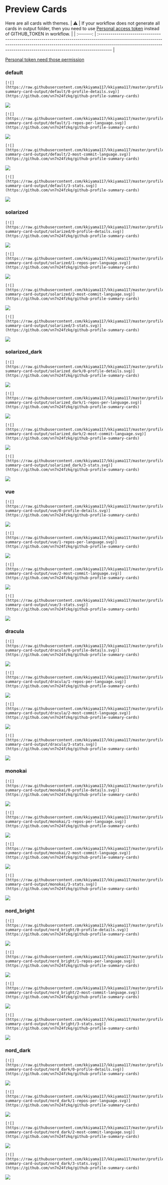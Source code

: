 
# Preview Cards

Here are all cards with themes.
| :warning: | If your workflow does not generate all cards in output folder, then you need to use [Personal access token](https://docs.github.com/en/actions/configuring-and-managing-workflows/creating-and-storing-encrypted-secrets) instead of GITHUB_TOKEN in workflow. |
| :-------: | :------------------------------------------------------------------------------------------------------------------------------------------------------------------------------------------------------------------------------------------------ |

[Personal token need those permission](https://github.com/vn7n24fzkq/github-profile-summary-cards/wiki/Personal-access-token-permissions)


### default


```
[![](https://raw.githubusercontent.com/kkiyama117/kkiyama117/master/profile-summary-card-output/default/0-profile-details.svg)](https://github.com/vn7n24fzkq/github-profile-summary-cards)
```
![](https://raw.githubusercontent.com/kkiyama117/kkiyama117/master/profile-summary-card-output/default/0-profile-details.svg)


```
[![](https://raw.githubusercontent.com/kkiyama117/kkiyama117/master/profile-summary-card-output/default/1-repos-per-language.svg)](https://github.com/vn7n24fzkq/github-profile-summary-cards)
```
![](https://raw.githubusercontent.com/kkiyama117/kkiyama117/master/profile-summary-card-output/default/1-repos-per-language.svg)


```
[![](https://raw.githubusercontent.com/kkiyama117/kkiyama117/master/profile-summary-card-output/default/2-most-commit-language.svg)](https://github.com/vn7n24fzkq/github-profile-summary-cards)
```
![](https://raw.githubusercontent.com/kkiyama117/kkiyama117/master/profile-summary-card-output/default/2-most-commit-language.svg)


```
[![](https://raw.githubusercontent.com/kkiyama117/kkiyama117/master/profile-summary-card-output/default/3-stats.svg)](https://github.com/vn7n24fzkq/github-profile-summary-cards)
```
![](https://raw.githubusercontent.com/kkiyama117/kkiyama117/master/profile-summary-card-output/default/3-stats.svg)


### solarized


```
[![](https://raw.githubusercontent.com/kkiyama117/kkiyama117/master/profile-summary-card-output/solarized/0-profile-details.svg)](https://github.com/vn7n24fzkq/github-profile-summary-cards)
```
![](https://raw.githubusercontent.com/kkiyama117/kkiyama117/master/profile-summary-card-output/solarized/0-profile-details.svg)


```
[![](https://raw.githubusercontent.com/kkiyama117/kkiyama117/master/profile-summary-card-output/solarized/1-repos-per-language.svg)](https://github.com/vn7n24fzkq/github-profile-summary-cards)
```
![](https://raw.githubusercontent.com/kkiyama117/kkiyama117/master/profile-summary-card-output/solarized/1-repos-per-language.svg)


```
[![](https://raw.githubusercontent.com/kkiyama117/kkiyama117/master/profile-summary-card-output/solarized/2-most-commit-language.svg)](https://github.com/vn7n24fzkq/github-profile-summary-cards)
```
![](https://raw.githubusercontent.com/kkiyama117/kkiyama117/master/profile-summary-card-output/solarized/2-most-commit-language.svg)


```
[![](https://raw.githubusercontent.com/kkiyama117/kkiyama117/master/profile-summary-card-output/solarized/3-stats.svg)](https://github.com/vn7n24fzkq/github-profile-summary-cards)
```
![](https://raw.githubusercontent.com/kkiyama117/kkiyama117/master/profile-summary-card-output/solarized/3-stats.svg)


### solarized_dark


```
[![](https://raw.githubusercontent.com/kkiyama117/kkiyama117/master/profile-summary-card-output/solarized_dark/0-profile-details.svg)](https://github.com/vn7n24fzkq/github-profile-summary-cards)
```
![](https://raw.githubusercontent.com/kkiyama117/kkiyama117/master/profile-summary-card-output/solarized_dark/0-profile-details.svg)


```
[![](https://raw.githubusercontent.com/kkiyama117/kkiyama117/master/profile-summary-card-output/solarized_dark/1-repos-per-language.svg)](https://github.com/vn7n24fzkq/github-profile-summary-cards)
```
![](https://raw.githubusercontent.com/kkiyama117/kkiyama117/master/profile-summary-card-output/solarized_dark/1-repos-per-language.svg)


```
[![](https://raw.githubusercontent.com/kkiyama117/kkiyama117/master/profile-summary-card-output/solarized_dark/2-most-commit-language.svg)](https://github.com/vn7n24fzkq/github-profile-summary-cards)
```
![](https://raw.githubusercontent.com/kkiyama117/kkiyama117/master/profile-summary-card-output/solarized_dark/2-most-commit-language.svg)


```
[![](https://raw.githubusercontent.com/kkiyama117/kkiyama117/master/profile-summary-card-output/solarized_dark/3-stats.svg)](https://github.com/vn7n24fzkq/github-profile-summary-cards)
```
![](https://raw.githubusercontent.com/kkiyama117/kkiyama117/master/profile-summary-card-output/solarized_dark/3-stats.svg)


### vue


```
[![](https://raw.githubusercontent.com/kkiyama117/kkiyama117/master/profile-summary-card-output/vue/0-profile-details.svg)](https://github.com/vn7n24fzkq/github-profile-summary-cards)
```
![](https://raw.githubusercontent.com/kkiyama117/kkiyama117/master/profile-summary-card-output/vue/0-profile-details.svg)


```
[![](https://raw.githubusercontent.com/kkiyama117/kkiyama117/master/profile-summary-card-output/vue/1-repos-per-language.svg)](https://github.com/vn7n24fzkq/github-profile-summary-cards)
```
![](https://raw.githubusercontent.com/kkiyama117/kkiyama117/master/profile-summary-card-output/vue/1-repos-per-language.svg)


```
[![](https://raw.githubusercontent.com/kkiyama117/kkiyama117/master/profile-summary-card-output/vue/2-most-commit-language.svg)](https://github.com/vn7n24fzkq/github-profile-summary-cards)
```
![](https://raw.githubusercontent.com/kkiyama117/kkiyama117/master/profile-summary-card-output/vue/2-most-commit-language.svg)


```
[![](https://raw.githubusercontent.com/kkiyama117/kkiyama117/master/profile-summary-card-output/vue/3-stats.svg)](https://github.com/vn7n24fzkq/github-profile-summary-cards)
```
![](https://raw.githubusercontent.com/kkiyama117/kkiyama117/master/profile-summary-card-output/vue/3-stats.svg)


### dracula


```
[![](https://raw.githubusercontent.com/kkiyama117/kkiyama117/master/profile-summary-card-output/dracula/0-profile-details.svg)](https://github.com/vn7n24fzkq/github-profile-summary-cards)
```
![](https://raw.githubusercontent.com/kkiyama117/kkiyama117/master/profile-summary-card-output/dracula/0-profile-details.svg)


```
[![](https://raw.githubusercontent.com/kkiyama117/kkiyama117/master/profile-summary-card-output/dracula/1-repos-per-language.svg)](https://github.com/vn7n24fzkq/github-profile-summary-cards)
```
![](https://raw.githubusercontent.com/kkiyama117/kkiyama117/master/profile-summary-card-output/dracula/1-repos-per-language.svg)


```
[![](https://raw.githubusercontent.com/kkiyama117/kkiyama117/master/profile-summary-card-output/dracula/2-most-commit-language.svg)](https://github.com/vn7n24fzkq/github-profile-summary-cards)
```
![](https://raw.githubusercontent.com/kkiyama117/kkiyama117/master/profile-summary-card-output/dracula/2-most-commit-language.svg)


```
[![](https://raw.githubusercontent.com/kkiyama117/kkiyama117/master/profile-summary-card-output/dracula/3-stats.svg)](https://github.com/vn7n24fzkq/github-profile-summary-cards)
```
![](https://raw.githubusercontent.com/kkiyama117/kkiyama117/master/profile-summary-card-output/dracula/3-stats.svg)


### monokai


```
[![](https://raw.githubusercontent.com/kkiyama117/kkiyama117/master/profile-summary-card-output/monokai/0-profile-details.svg)](https://github.com/vn7n24fzkq/github-profile-summary-cards)
```
![](https://raw.githubusercontent.com/kkiyama117/kkiyama117/master/profile-summary-card-output/monokai/0-profile-details.svg)


```
[![](https://raw.githubusercontent.com/kkiyama117/kkiyama117/master/profile-summary-card-output/monokai/1-repos-per-language.svg)](https://github.com/vn7n24fzkq/github-profile-summary-cards)
```
![](https://raw.githubusercontent.com/kkiyama117/kkiyama117/master/profile-summary-card-output/monokai/1-repos-per-language.svg)


```
[![](https://raw.githubusercontent.com/kkiyama117/kkiyama117/master/profile-summary-card-output/monokai/2-most-commit-language.svg)](https://github.com/vn7n24fzkq/github-profile-summary-cards)
```
![](https://raw.githubusercontent.com/kkiyama117/kkiyama117/master/profile-summary-card-output/monokai/2-most-commit-language.svg)


```
[![](https://raw.githubusercontent.com/kkiyama117/kkiyama117/master/profile-summary-card-output/monokai/3-stats.svg)](https://github.com/vn7n24fzkq/github-profile-summary-cards)
```
![](https://raw.githubusercontent.com/kkiyama117/kkiyama117/master/profile-summary-card-output/monokai/3-stats.svg)


### nord_bright


```
[![](https://raw.githubusercontent.com/kkiyama117/kkiyama117/master/profile-summary-card-output/nord_bright/0-profile-details.svg)](https://github.com/vn7n24fzkq/github-profile-summary-cards)
```
![](https://raw.githubusercontent.com/kkiyama117/kkiyama117/master/profile-summary-card-output/nord_bright/0-profile-details.svg)


```
[![](https://raw.githubusercontent.com/kkiyama117/kkiyama117/master/profile-summary-card-output/nord_bright/1-repos-per-language.svg)](https://github.com/vn7n24fzkq/github-profile-summary-cards)
```
![](https://raw.githubusercontent.com/kkiyama117/kkiyama117/master/profile-summary-card-output/nord_bright/1-repos-per-language.svg)


```
[![](https://raw.githubusercontent.com/kkiyama117/kkiyama117/master/profile-summary-card-output/nord_bright/2-most-commit-language.svg)](https://github.com/vn7n24fzkq/github-profile-summary-cards)
```
![](https://raw.githubusercontent.com/kkiyama117/kkiyama117/master/profile-summary-card-output/nord_bright/2-most-commit-language.svg)


```
[![](https://raw.githubusercontent.com/kkiyama117/kkiyama117/master/profile-summary-card-output/nord_bright/3-stats.svg)](https://github.com/vn7n24fzkq/github-profile-summary-cards)
```
![](https://raw.githubusercontent.com/kkiyama117/kkiyama117/master/profile-summary-card-output/nord_bright/3-stats.svg)


### nord_dark


```
[![](https://raw.githubusercontent.com/kkiyama117/kkiyama117/master/profile-summary-card-output/nord_dark/0-profile-details.svg)](https://github.com/vn7n24fzkq/github-profile-summary-cards)
```
![](https://raw.githubusercontent.com/kkiyama117/kkiyama117/master/profile-summary-card-output/nord_dark/0-profile-details.svg)


```
[![](https://raw.githubusercontent.com/kkiyama117/kkiyama117/master/profile-summary-card-output/nord_dark/1-repos-per-language.svg)](https://github.com/vn7n24fzkq/github-profile-summary-cards)
```
![](https://raw.githubusercontent.com/kkiyama117/kkiyama117/master/profile-summary-card-output/nord_dark/1-repos-per-language.svg)


```
[![](https://raw.githubusercontent.com/kkiyama117/kkiyama117/master/profile-summary-card-output/nord_dark/2-most-commit-language.svg)](https://github.com/vn7n24fzkq/github-profile-summary-cards)
```
![](https://raw.githubusercontent.com/kkiyama117/kkiyama117/master/profile-summary-card-output/nord_dark/2-most-commit-language.svg)


```
[![](https://raw.githubusercontent.com/kkiyama117/kkiyama117/master/profile-summary-card-output/nord_dark/3-stats.svg)](https://github.com/vn7n24fzkq/github-profile-summary-cards)
```
![](https://raw.githubusercontent.com/kkiyama117/kkiyama117/master/profile-summary-card-output/nord_dark/3-stats.svg)

